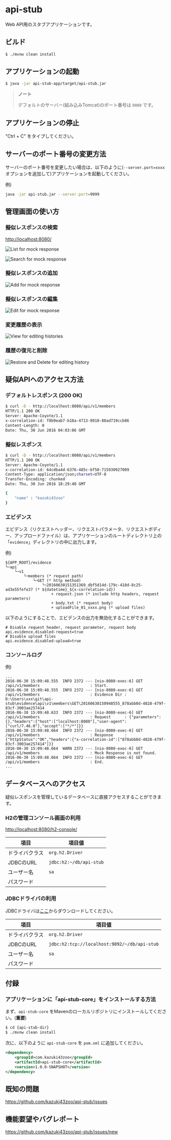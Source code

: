 # api-stub

Web API用のスタブアプリケーションです。

## ビルド

```bash
$ ./mvnw clean install
```

## アプリケーションの起動

```bash
$ java -jar api-stub-app/target/api-stub.jar
```

> **ノート**
> 
> デフォルトのサーバー(組み込みTomcat)のポート番号は `8080` です。

## アプリケーションの停止

"Ctrl + C" をタイプしてください。

## サーバーのポート番号の変更方法

サーバーのポート番号を変更したい場合は、以下のように(`--server.port=xxxx` オプションを追加して)アプリケーションを起動してください。

例)

```bash
java -jar api-stub.jar --server.port=9999
```

## 管理画面の使い方

### 擬似レスポンスの検索

[http://localhost:8080/](http://localhost:8080/)

![List for mock response](material/list-screen.png)

![Search for mock response](material/list-screen-searched.png)


### 擬似レスポンスの追加

![Add for mock response](material/create-screen.png)

### 擬似レスポンスの編集

![Edit for mock response](material/edit-screen.png)

### 変更履歴の表示

![View for editing histories](material/list-history-screen.png)

### 履歴の復元と削除

![Restore and Delete for editing history](material/history-screen.png)


## 疑似APIへのアクセス方法

### デフォルトレスポンス (200 OK)

```bash
$ curl -D - http://localhost:8080/api/v1/members
HTTP/1.1 200 OK
Server: Apache-Coyote/1.1
x-correlation-id: f8b9eab7-b18a-4713-8910-88ad719ccb86
Content-Length: 0
Date: Thu, 30 Jun 2016 04:03:06 GMT

```

### 擬似レスポンス

```bash
$ curl -D - http://localhost:8080/api/v1/members
HTTP/1.1 200 OK
Server: Apache-Coyote/1.1
x-correlation-id: 64cdba4d-6376-485c-bf50-715930927009
Content-Type: application/json;charset=UTF-8
Transfer-Encoding: chunked
Date: Thu, 30 Jun 2016 18:29:40 GMT

{
    "name" : "kazuki43zoo"
}
```

### エビデンス

エビデンス（リクエストヘッダー、リクエストパラメータ、リクエストボディー、アップロードファイル）は、アプリケーションのルートディレクトリ上の「`evidence`」ディレクトリの中に出力します。

例)

```text
${APP_ROOT}/evidence
└─api
    └─v1
        └─members (* request path)
            └─GET (* http method)
                └─20160630151351369_dbf5d14d-179c-418d-8c25-ad3e55fefe37 (* ${datetime}_${x-correlation-id})
                    + request.json (* include http headers, request parameters)
                    + body.txt (* request body)
                    + uploadFile_01_xxxx.png (* upload files)
```

以下のようにすることで、エビデンスの出力を無効化することができます。

```properties
# Disable request header, request parameter, request body
api.evidence.disabled-request=true
# Disable upload files
api.evidence.disabled-upload=true
```

### コンソールログ

例)

```text
...
2016-06-30 15:09:48.555  INFO 2372 --- [nio-8080-exec-6] GET /api/v1/members                      : Start.
2016-06-30 15:09:48.555  INFO 2372 --- [nio-8080-exec-6] GET /api/v1/members                      : Evidence Dir : D:\Users\xxx\git\api-stub\evidence\api\v1\members\GET\20160630150948555_878abb0d-4828-479f-83cf-3003ae257414
2016-06-30 15:09:48.633  INFO 2372 --- [nio-8080-exec-6] GET /api/v1/members                      : Request      : {"parameters":{},"headers":{"host":["localhost:8080"],"user-agent":["curl/7.46.0"],"accept":["*/*"]}}
2016-06-30 15:09:48.664  INFO 2372 --- [nio-8080-exec-6] GET /api/v1/members                      : Response     : {"httpStatus":"OK","headers":{"x-correlation-id":["878abb0d-4828-479f-83cf-3003ae257414"]}}
2016-06-30 15:09:48.664  WARN 2372 --- [nio-8080-exec-6] GET /api/v1/members                      : Mock Response is not found.
2016-06-30 15:09:48.664  INFO 2372 --- [nio-8080-exec-6] GET /api/v1/members                      : End.
...
```

## データベースへのアクセス

疑似レスポンスを管理しているデータベースに直接アクセスすることができます。

### H2の管理コンソール画面の利用

[http://localhost:8080/h2-console/](http://localhost:8080/h2-console/)

| 項目 | 項目値 |
| ---- | ----- |
| ドライバクラス | `org.h2.Driver` |
| JDBCのURL | `jdbc:h2:~/db/api-stub` |
| ユーザー名 | `sa` |
| パスワード | |

### JDBCドライバの利用

JDBCドライバは[ここ](http://repo2.maven.org/maven2/com/h2database/h2/1.4.191/h2-1.4.191.jar)からダウンロードしてください。

| 項目 | 項目値 |
| ---- | ----- |
| ドライバクラス | `org.h2.Driver` |
| JDBCのURL | `jdbc:h2:tcp://localhost:9092/~/db/api-stub` |
| ユーザー名 | `sa` |
| パスワード | |


## 付録

### アプリケーションに「api-stub-core」をインストールする方法

まず、`api-stub-core` をMavenのローカルリポジトリにインストールしてください。(**重要**)

```bash
$ cd {api-stub-dir}
$ ./mvnw clean install
```

次に、以下のように `api-stub-core` を `pom.xml` に追加してください。

```xml
<dependency>
    <groupId>com.kazuki43zoo</groupId>
    <artifactId>api-stub-core</artifactId>
    <version>1.0.0-SNAPSHOT</version>
</dependency>
```

## 既知の問題

https://github.com/kazuki43zoo/api-stub/issues

## 機能要望やバグレポート

https://github.com/kazuki43zoo/api-stub/issues/new


